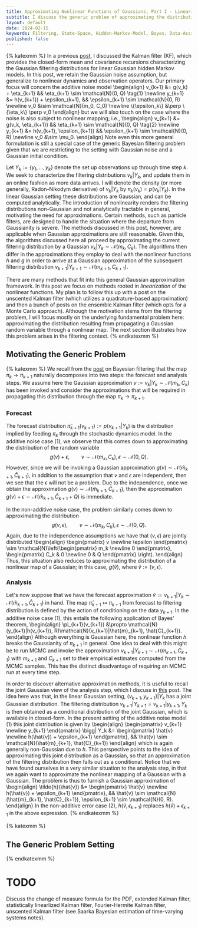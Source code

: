 ```yaml
---
title: Approximating Nonlinear Functions of Gaussians, Part I - Linearized Kalman Filter Extensions
subtitle: I discuss the generic problem of approximating the distribution resulting from a non-linear transformation of a Gaussian random variable, and then show how this leads to extensions of the Kalman filter which yield approximate filtering algorithms in the non-linear setting.
layout: default
date: 2024-02-15
keywords: Filtering, State-Space, Hidden-Markov-Model, Bayes, Data-Assimilation
published: false
---
```


{% katexmm %}
In a previous [post](https://arob5.github.io/blog/2024/02/15/Kalman-Filter/),
I discussed the Kalman filter (KF), which provides the
closed-form mean and covariance recursions characterizing the Gaussian filtering
distributions for linear Gaussian hidden Markov models. In this post, we retain
the Gaussian noise assumption, but generalize to nonlinear dynamics and
observation operators. Our primary focus will concern the additive noise model
\begin{align}
v_{k+1} &= g(v_k) + \eta_{k+1} && \eta_{k+1} \sim \mathcal{N}(0, Q) \tag{1} \newline
y_{k+1} &= h(v_{k+1}) + \epsilon_{k+1}, && \epsilon_{k+1} \sim \mathcal{N}(0, R) \newline
v_0 &\sim \mathcal{N}(m_0, C_0) \newline
\\{\epsilon_k\\} &\perp \\{\eta_k\\} \perp v_0
\end{align}
but we will also touch on the case where the noise is also subject to nonlinear
mapping; i.e.,
\begin{align}
v_{k+1} &= g(v_k, \eta_{k+1}) && \eta_{k+1} \sim \mathcal{N}(0, Q) \tag{2} \newline
y_{k+1} &= h(v_{k+1}, \epsilon_{k+1}) && \epsilon_{k+1} \sim \mathcal{N}(0, R) \newline
v_0 &\sim \mu_0.
\end{align}
Note even this more general formulation is still a special case of the generic
Bayesian filtering problem given that we are restricting to the setting with
Gaussian noise and a Gaussian initial condition.

Let $Y_k := \{y_1, \dots, y_k\}$ denote the set up observations up through time
step $k$.
We seek to characterize the filtering distributions
$v_k|Y_k$, and update them in an online fashion as more data
arrives. I will denote the density (or more generally, Radon-Nikodym derivative)
of $v_k|Y_k$ by $\pi_k(v_k) = p(v_k|Y_k)$. In the linear Gaussian setting these
distributions are Gaussian, and
can be computed analytically. The introduction of nonlinearity renders the
filtering distributions non-Gaussian and not analytically tractable in general,
motivating the need for approximations. Certain methods, such as particle
filters, are designed to handle the situation where the departure from Gaussianity
is severe. The methods discussed in this post, however, are applicable when
Gaussian approximations are still reasonable. Given this, the algorithms discussed
here all proceed by approximating the current filtering distribution by a
Gaussian $v_k|Y_k \sim \mathcal{N}(m_k, C_k)$. The algorithms then differ in
the approximations they employ to deal with the nonlinear functions $h$ and $g$
in order to arrive at a Gaussian approximation of the subsequent filtering
distribution $v_{k+1}|Y_{k+1} \sim \mathcal{N}(m_{k+1}, C_{k+1})$.

There are many methods that fit into this general Gaussian approximation
framework. In this post we focus on methods rooted in *linearization* of the
nonlinear functions. My plan is to follow this up with a post on the
unscented Kalman filter (which utilizes a quadrature-based approximation) and
then a bunch of posts on the ensemble Kalman filter (which opts for a Monte
Carlo approach). Although the motivation stems from the filtering problem, I
will focus mostly on the underlying fundamental problem here: approximating the
distribution resulting from propagating a Gaussian random variable through a
nonlinear map. The next section illustrates how this problem arises in the
filtering context.
{% endkatexmm %}

## Motivating the Generic Problem
{% katexmm %}
We recall from the
[post](https://arob5.github.io/blog/2024/01/29/Bayesian-filtering/)
on Bayesian filtering that the map $\pi_k \to \pi_{k+1}$
naturally decomposes into two steps: the forecast and analysis steps. We assume
here the Gaussian approximation $v := v_k|Y_k \sim \mathcal{N}(m_k, C_k)$ has been
invoked and consider the approximations that will be required in propagating
this distribution through the map $\pi_k \to \pi_{k+1}$.

### Forecast
The forecast distribution $\hat{\pi}_{k+1}(v_{k+1}) := p(v_{k+1}|Y_k)$ is
the distribution implied by feeding
$\pi_k$ through the stochastic dynamics model. In the additive noise case (1),
we observe that this comes down to approximating the distribution of the random
variable
$$
g(v) + \epsilon, \qquad v \sim \mathcal{N}(m_k, C_k), \epsilon \sim \mathcal{N}(0, Q).
$$
However, since we will be invoking a Gaussian approximation
$g(v) \sim \mathcal{N}(\hat{m}_{k+1}, \hat{C}_{k+1})$, in addition to the assumption
that $v$ and $\epsilon$ are independent, then we see that the $\epsilon$ will
not be a problem. Due to the independence, once we obtain the approximation
$g(v) \sim \mathcal{N}(\hat{m}_{k+1}, \hat{C}_{k+1})$, then the approximation
$g(v) + \epsilon \sim \mathcal{N}(\hat{m}_{k+1}, \hat{C}_{k+1} + Q)$ is
immediate.

In the non-additive noise case, the problem similarly comes down to approximating
the distribution
$$
g(v, \epsilon), \qquad v \sim \mathcal{N}(m_k, C_k), \epsilon \sim \mathcal{N}(0, Q).
$$
Again, due to the independence assumptions we have that $(v, \epsilon)$ are
jointly distributed
\begin{align}
\begin{pmatrix} v \newline \epsilon \end{pmatrix}
\sim \mathcal{N}\left(\begin{pmatrix} m_k \newline 0 \end{pmatrix},
  \begin{pmatrix} C_k & 0 \newline 0 & Q \end{pmatrix} \right).
\end{align}
Thus, this situation also reduces to approximating the distribution
of a nonlinear map of a Gaussian; in this case, $g(\tilde{v})$, where
$\tilde{v} := (v, \epsilon)$.

### Analysis
Let's now suppose that we have the forecast approximation
$\hat{v} := v_{k+1}|Y_k \sim \mathcal{N}(\hat{m}_{k+1}, \hat{C}_{k+1})$ in hand.
The map $\hat{\pi}_{k+1} \mapsto \pi_{k+1}$ from forecast to filtering
distribution is defined by the action of conditioning on the data $y_{k+1}$.
In the additive noise case (1), this entails the following application of Bayes'
theorem,
\begin{align}
\pi_{k+1}(v_{k+1})
&\propto \mathcal{N}(y_{k+1}|h(v_{k+1}), R)\mathcal{N}(v_{k+1}|\hat{m}\_{k+1}, \hat{C}\_{k+1}).
\end{align}
Although everything is Gaussian here, the nonlinear function $h$ breaks the Gaussianity
of $\pi_{k+1}$ in general. One idea to deal with this might be to run MCMC
and invoke the approximation $v_{k+1}|Y_{k+1} \sim \mathcal{N}(m_{k+1}, C_{k+1})$
with $m_{k+1}$ and $C_{k+1}$ set to their empirical estimates computed from the
MCMC samples. This has the distinct disadvantage of requiring an MCMC run at
every time step.

In order to discover alternative approximation methods, it is useful to recall
the joint Gaussian view of the analysis step, which I discuss in
[this](https://arob5.github.io/blog/2024/02/15/Kalman-Filter/) post. The idea
here was that, in the linear Gaussian setting,
$(v_{k+1}, y_{k+1})|Y_k$ has a joint Gaussian distribution. The filtering
distribution $v_{k+1}|Y_{k+1} = v_{k+1}|y_{k+1}, Y_k$ is then obtained as
a conditional distribution of the joint Gaussian, which is available in closed-form.
In the present
setting of the additive noise model (1) this joint distribution is given by
\begin{align}
\begin{pmatrix} v_{k+1} \newline y_{k+1} \end{pmatrix} \bigg| Y_k
&= \begin{pmatrix} \hat{v} \newline h(\hat{v}) + \epsilon_{k+1} \end{pmatrix},
&& \hat{v} \sim \mathcal{N}(\hat{m}\_{k+1}, \hat{C}\_{k+1})
\end{align}
which is again generally non-Gaussian due to $h$. This perspective points to the
idea of approximating this joint distribution as a Gaussian, so that an
approximation of the filtering distribution then falls out as a conditional.
Notice that we have found ourselves in a very similar situation to the analysis
step, in that we again want to approximate the nonlinear mapping of a Gaussian
with a Gaussian. The problem
is thus to furnish a Gaussian approximation of
\begin{align}
\tilde{h}(\hat{v}) &= \begin{pmatrix} \hat{v} \newline h(\hat{v}) + \epsilon_{k+1} \end{pmatrix},
&& \hat{v} \sim \mathcal{N}(\hat{m}\_{k+1}, \hat{C}\_{k+1}), \epsilon_{k+1} \sim \mathcal{N}(0, R).
\end{align}
In the non-additive error case (2), $h(\hat{v}, \epsilon_{k+1})$ replaces
$h(\hat{v}) + \epsilon_{k+1}$ in the above expression.
{% endkatexmm %}

{% katexmm %}
## The Generic Problem Setting
{% endkatexmm %}


# TODO
Discuss the change of measure formula for the PDF, extended Kalman filter,
statistically linearlized Kalman filter, Fourier-Hermite Kalman filter,
unscented Kalman filter (see Saarka Bayesian estimation of time-varying
  systems notes).

